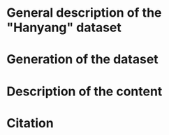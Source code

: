 # General description of the "Hanyang" dataset

# Generation of the dataset 

# Description of the content

# Citation